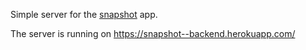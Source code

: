 Simple server for the [snapshot](https://github.com/vladanyes/snapshot) app.

The server is running on https://snapshot--backend.herokuapp.com/
